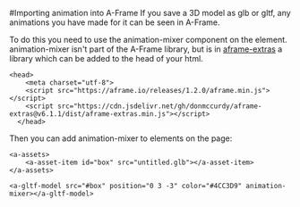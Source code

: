 #Importing animation into A-Frame
If you save a 3D model as glb or gltf, any animations you have made for it can be seen in A-Frame.

To do this you need to use the animation-mixer component on the element. animation-mixer isn't part of the A-Frame library, but is in [aframe-extras](https://github.com/n5ro/aframe-extras) a library which can be added to the head of your html.

```
<head>
    <meta charset="utf-8">
    <script src="https://aframe.io/releases/1.2.0/aframe.min.js"></script>
    <script src="https://cdn.jsdelivr.net/gh/donmccurdy/aframe-extras@v6.1.1/dist/aframe-extras.min.js"></script>
  </head>
```

Then you can add animation-mixer to elements on the page:
```
<a-assets>
    <a-asset-item id="box" src="untitled.glb"></a-asset-item>
</a-assets>
          
<a-gltf-model src="#box" position="0 3 -3" color="#4CC3D9" animation-mixer></a-gltf-model>


```